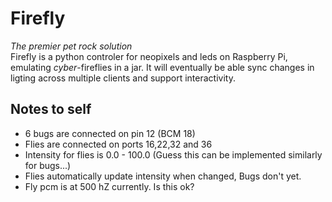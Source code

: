 # Firefly
_The premier pet rock solution_  
Firefly is a python controler for neopixels and leds on Raspberry Pi, emulating _cyber_-fireflies in a jar.
It will eventually be able sync changes in ligting across multiple clients and support interactivity.
## Notes to self  
* 6 bugs are connected on pin 12 (BCM 18)
* Flies are connected on ports 16,22,32 and 36
* Intensity for flies is 0.0 - 100.0 (Guess this can be implemented similarly for bugs...)
* Flies automatically update intensity when changed, Bugs don't yet.
* Fly pcm is at 500 hZ currently. Is this ok?
